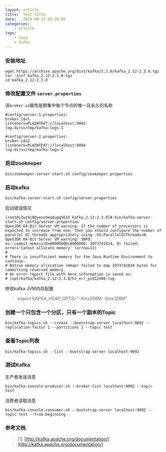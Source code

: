 ```yaml
---
layout: article
title:	Test TiTle
date:	2019-08-13 08:26:02
categories:
    - article
tags:
    - Java
    - kafka
---
```


### 安装地址

~~~shell
wget https://archive.apache.org/dist/kafka/2.3.0/kafka_2.12-2.3.0.tgz
tar -zxvf kafka_2.12-2.3.0.tgz
cd kafka_2.12-2.3.0
~~~

### 修改配置文件 `server.properties`

该`broker.id`属性是群集中每个节点的唯一且永久的名称

~~~
#config/server-1.properties:
broker.id=1
listeners=PLAINTEXT://localhost:9093
log.dirs=/tmp/kafka-logs-1

#config/server-2.properties:
broker.id=2
listeners=PLAINTEXT://localhost:9094
log.dirs=/tmp/kafka-logs-2
~~~


### 启动zookeeper

~~~shell
bin/zookeeper-server-start.sh config/zookeeper.properties
~~~

### 启动kafka

~~~shell
bin/kafka-server-start.sh config/server.properties
~~~

启动错误情况

~~~shell
[root@iZwz9j80yesn9eqdugq563Z kafka_2.12-2.3.0]# bin/kafka-server-start.sh config/server.properties
OpenJDK 64-Bit Server VM warning: If the number of processors is expected to increase from one, then you should configure the number of parallel GC threads appropriately using -XX:ParallelGCThreads=N
OpenJDK 64-Bit Server VM warning: INFO: os::commit_memory(0x00000000c0000000, 1073741824, 0) failed; error='Cannot allocate memory' (errno=12)
#
# There is insufficient memory for the Java Runtime Environment to continue.
# Native memory allocation (mmap) failed to map 1073741824 bytes for committing reserved memory.
# An error report file with more information is saved as:
# /opt/kafka/kafka_2.12-2.3.0/hs_err_pid12440.log
~~~

修改kafka JVM内存配置

> export KAFKA_HEAP_OPTS="-Xmx256M -Xms128M"

### 创建一个只包含一个分区，只有一个副本的Topic

~~~shell
bin/kafka-topics.sh --create --bootstrap-server localhost:9092 --replication-factor 1 --partitions 1 --topic test
~~~

### 查看Topic列表

~~~shell
bin/kafka-topics.sh --list --bootstrap-server localhost:9092
~~~

### 测试Kafka

生产者发送消息

~~~shell
bin/kafka-console-producer.sh --broker-list localhost:9092 --topic test
~~~

消费者读取消息

~~~
bin/kafka-console-consumer.sh --bootstrap-server localhost:9092 --topic test --from-beginning
~~~



### 参考文档
> [1] [http://kafka.apache.org/documentation/](http://kafka.apache.org/documentation/)
